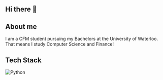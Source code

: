 ## Hi there 👋

## About me 

I am a CFM student pursuing my Bachelors at the University of Waterloo. That means I study Computer Science and Finance! 



## Tech Stack

![Python](https://img.shields.io/badge/Python?style=for-the-badge&logo=Python&logoColor=)

<!--
**EYXLiu/EYXLiu** is a ✨ _special_ ✨ repository because its `README.md` (this file) appears on your GitHub profile.

Here are some ideas to get you started:

- 🔭 I’m currently working on ...
- 🌱 I’m currently learning ...
- 👯 I’m looking to collaborate on ...
- 🤔 I’m looking for help with ...
- 💬 Ask me about ...
- 📫 How to reach me: ...
- 😄 Pronouns: ...
- ⚡ Fun fact: ...
-->

